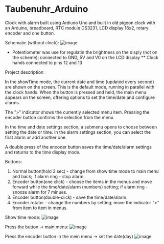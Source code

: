 # Taubenuhr_Arduino
Clock with alarm built using Ardiuno Uno and built in old pigeon clock with an Arduino, breadboard, RTC module DS3231, LCD display 16x2, rotary encoder and one button.

Schematic (without clock):
![image](https://github.com/user-attachments/assets/47807684-33c7-4005-836e-efd743dff7e8)

* Potentiometer was use for regulatin the brightness on the disply (not on the scheme); connected to GND, 5V and V0 on the LCD display
** Clock hands connected to pins 12 and 13 

Project description:

In the showTime mode, the current date and time (updated every second) are shown on the screen. This is the default mode, running in parallel with the clock hands. When the button is pressed and held, the main menu appears on the screen, offering options to set the time/date and configure alarms.

The ">" indicator shows the currently selected menu item. Pressing the encoder button confirms the selection from the menu.

In the time and date settings section, a submenu opens to choose between setting the date or time. In the alarm settings section, you can select the first alarm or add another one.

A double press of the encoder button saves the time/date/alarm settings and returns to the time display mode.

Buttons:

1. Normal button(hold 2 sec) - change from show time mode to main menu and back; if alarm ring - stop alarm.
2. Encoder button(one click) - choose the items in the menus and move forward while the time/date/alarm (numbers) setting; if alarm ring - snooze alarm for 7 minues.
3. Encoder button(double-click) - save the time/date/alarm.
4. Encoder rotator - change the numbers by setting; move the indicator ">" from item to item in menus.

Show time mode:
![image](https://github.com/user-attachments/assets/d53a1177-6d12-4468-81b8-62c79e71887c)

Press the button -> main menu: ![image](https://github.com/user-attachments/assets/f5737ea2-392f-4e67-bcb4-5cd18588160b)

Press the encoder button in the mein menu -> set the date(day) ![image](https://github.com/user-attachments/assets/67da57ab-e2f3-4507-9639-5d1b3b634e15)

